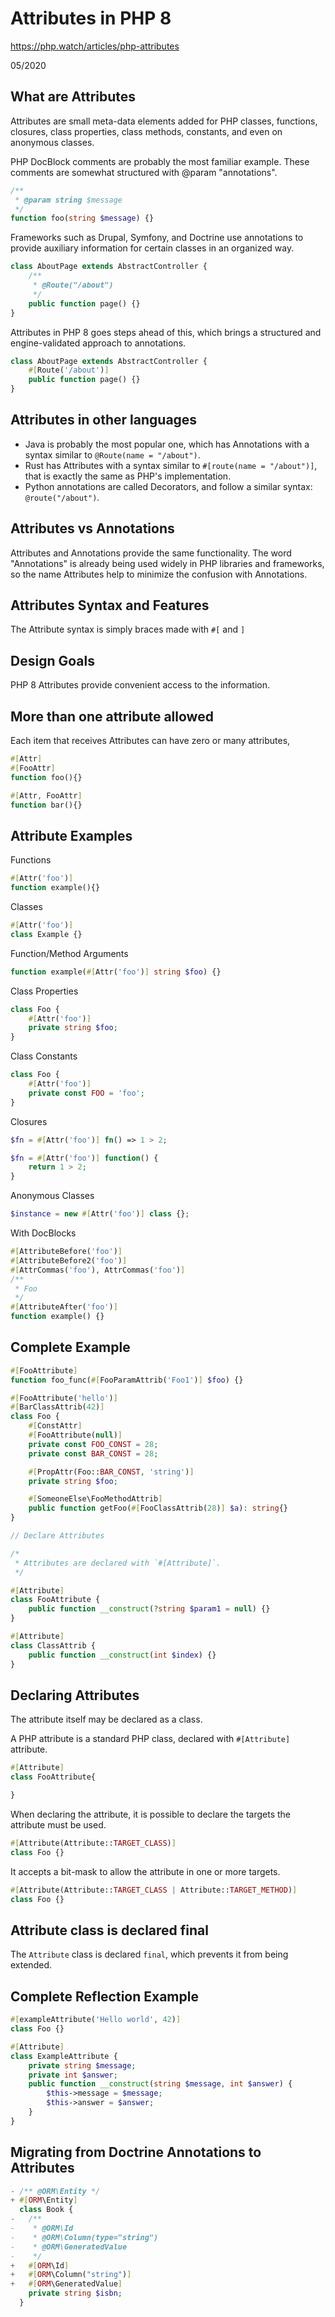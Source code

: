 Attributes in PHP 8
===================

https://php.watch/articles/php-attributes

05/2020

## What are Attributes

Attributes are small meta-data elements added for PHP classes, functions, closures, class properties, class methods, constants, and even on anonymous classes.

PHP DocBlock comments are probably the most familiar example. These comments are somewhat structured with @param "annotations". 

```php
/**
 * @param string $message
 */
function foo(string $message) {}
```

Frameworks such as Drupal, Symfony, and Doctrine use annotations to provide auxiliary information for certain classes in an organized way.

```php
class AboutPage extends AbstractController {
    /**
     * @Route("/about")
     */
    public function page() {}
}
```

Attributes in PHP 8 goes steps ahead of this, which brings a structured and engine-validated approach to annotations.

```php
class AboutPage extends AbstractController {
    #[Route('/about')]
    public function page() {}
}
```

## Attributes in other languages

- Java is probably the most popular one, which has Annotations with a syntax similar to `@Route(name = "/about")`.
- Rust has Attributes with a syntax similar to `#[route(name = "/about")]`, that is exactly the same as PHP's implementation.
- Python annotations are called Decorators, and follow a similar syntax: `@route("/about")`.

## Attributes vs Annotations

Attributes and Annotations provide the same functionality. The word "Annotations" is already being used widely in PHP libraries and frameworks, so the name Attributes help to minimize the confusion with Annotations.

## Attributes Syntax and Features

The Attribute syntax is simply braces made with `#[` and `]`

## Design Goals

PHP 8 Attributes provide convenient access to the information.

## More than one attribute allowed

Each item that receives Attributes can have zero or many attributes,

```php
#[Attr]
#[FooAttr]
function foo(){}

#[Attr, FooAttr]
function bar(){}
```

## Attribute Examples

Functions

```php
#[Attr('foo')]
function example(){}
```

Classes

```php
#[Attr('foo')]
class Example {}
```

Function/Method Arguments

```php
function example(#[Attr('foo')] string $foo) {}
```

Class Properties

```php
class Foo {
    #[Attr('foo')]
    private string $foo;
}
```

Class Constants

```php
class Foo {
    #[Attr('foo')]
    private const FOO = 'foo';
}
```

Closures

```php
$fn = #[Attr('foo')] fn() => 1 > 2;

$fn = #[Attr('foo')] function() {
    return 1 > 2;
}
```

Anonymous Classes

```php
$instance = new #[Attr('foo')] class {};
```

With DocBlocks

```php
#[AttributeBefore('foo')]
#[AttributeBefore2('foo')]
#[AttrCommas('foo'), AttrCommas('foo')]
/**
 * Foo
 */
#[AttributeAfter('foo')]
function example() {}
```

## Complete Example

```php
#[FooAttribute]
function foo_func(#[FooParamAttrib('Foo1')] $foo) {}

#[FooAttribute('hello')]
#[BarClassAttrib(42)]
class Foo {
    #[ConstAttr]
    #[FooAttribute(null)]
    private const FOO_CONST = 28;
    private const BAR_CONST = 28;

    #[PropAttr(Foo::BAR_CONST, 'string')]
    private string $foo;

    #[SomeoneElse\FooMethodAttrib]
    public function getFoo(#[FooClassAttrib(28)] $a): string{}
}

// Declare Attributes

/*
 * Attributes are declared with `#[Attribute]`.
 */

#[Attribute]
class FooAttribute {
    public function __construct(?string $param1 = null) {}
}

#[Attribute]
class ClassAttrib {
    public function __construct(int $index) {}
}
```

## Declaring Attributes

The attribute itself may be declared as a class. 

A PHP attribute is a standard PHP class, declared with `#[Attribute]` attribute.

```php
#[Attribute]
class FooAttribute{

}
```

When declaring the attribute, it is possible to declare the targets the attribute must be used.

```php
#[Attribute(Attribute::TARGET_CLASS)]
class Foo {}
```

It accepts a bit-mask to allow the attribute in one or more targets.

```php
#[Attribute(Attribute::TARGET_CLASS | Attribute::TARGET_METHOD)]
class Foo {}
```

## Attribute class is declared final

The `Attribute` class is declared `final`, which prevents it from being extended.

## Complete Reflection Example

```php
#[exampleAttribute('Hello world', 42)]
class Foo {}

#[Attribute]
class ExampleAttribute {
    private string $message;
    private int $answer;
    public function __construct(string $message, int $answer) {
        $this->message = $message;
        $this->answer = $answer;
    }
}
```

## Migrating from Doctrine Annotations to Attributes

```php 
- /** @ORM\Entity */
+ #[ORM\Entity]
  class Book {
-   /** 
-    * @ORM\Id
-    * @ORM\Column(type="string")
-    * @ORM\GeneratedValue
-    */
+   #[ORM\Id]
+   #[ORM\Column("string")]
+   #[ORM\GeneratedValue]
    private string $isbn;
  }

```












